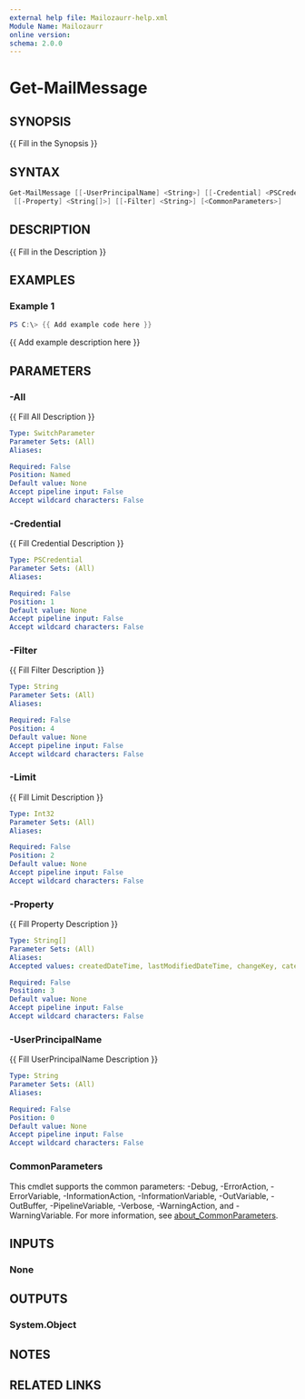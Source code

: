 ```yaml
---
external help file: Mailozaurr-help.xml
Module Name: Mailozaurr
online version:
schema: 2.0.0
---
```


# Get-MailMessage

## SYNOPSIS
{{ Fill in the Synopsis }}

## SYNTAX

```powershell
Get-MailMessage [[-UserPrincipalName] <String>] [[-Credential] <PSCredential>] [-All] [[-Limit] <Int32>]
 [[-Property] <String[]>] [[-Filter] <String>] [<CommonParameters>]
```

## DESCRIPTION
{{ Fill in the Description }}

## EXAMPLES

### Example 1
```powershell
PS C:\> {{ Add example code here }}
```

{{ Add example description here }}

## PARAMETERS

### -All
{{ Fill All Description }}

```yaml
Type: SwitchParameter
Parameter Sets: (All)
Aliases:

Required: False
Position: Named
Default value: None
Accept pipeline input: False
Accept wildcard characters: False
```

### -Credential
{{ Fill Credential Description }}

```yaml
Type: PSCredential
Parameter Sets: (All)
Aliases:

Required: False
Position: 1
Default value: None
Accept pipeline input: False
Accept wildcard characters: False
```

### -Filter
{{ Fill Filter Description }}

```yaml
Type: String
Parameter Sets: (All)
Aliases:

Required: False
Position: 4
Default value: None
Accept pipeline input: False
Accept wildcard characters: False
```

### -Limit
{{ Fill Limit Description }}

```yaml
Type: Int32
Parameter Sets: (All)
Aliases:

Required: False
Position: 2
Default value: None
Accept pipeline input: False
Accept wildcard characters: False
```

### -Property
{{ Fill Property Description }}

```yaml
Type: String[]
Parameter Sets: (All)
Aliases:
Accepted values: createdDateTime, lastModifiedDateTime, changeKey, categories, receivedDateTime, sentDateTime, hasAttachments, internetMessageId, subject, bodyPreview, importance, parentFolderId, conversationId, conversationIndex, isDeliveryReceiptRequested, isReadReceiptRequested, isRead, isDraft, webLink, inferenceClassification, body, sender, from, toRecipients, ccRecipients, bccRecipients, replyTo, flag

Required: False
Position: 3
Default value: None
Accept pipeline input: False
Accept wildcard characters: False
```

### -UserPrincipalName
{{ Fill UserPrincipalName Description }}

```yaml
Type: String
Parameter Sets: (All)
Aliases:

Required: False
Position: 0
Default value: None
Accept pipeline input: False
Accept wildcard characters: False
```

### CommonParameters
This cmdlet supports the common parameters: -Debug, -ErrorAction, -ErrorVariable, -InformationAction, -InformationVariable, -OutVariable, -OutBuffer, -PipelineVariable, -Verbose, -WarningAction, and -WarningVariable. For more information, see [about_CommonParameters](http://go.microsoft.com/fwlink/?LinkID=113216).

## INPUTS

### None

## OUTPUTS

### System.Object
## NOTES

## RELATED LINKS
